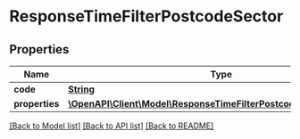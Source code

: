 # ResponseTimeFilterPostcodeSector

## Properties
Name | Type | Description | Notes
------------ | ------------- | ------------- | -------------
**code** | [**String**](String.md) |  | 
**properties** | [**\OpenAPI\Client\Model\ResponseTimeFilterPostcodeSectorProperties**](ResponseTimeFilterPostcodeSectorProperties.md) |  | 

[[Back to Model list]](../README.md#documentation-for-models) [[Back to API list]](../README.md#documentation-for-api-endpoints) [[Back to README]](../README.md)



